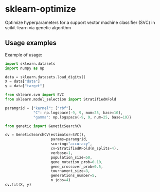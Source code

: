 # sklearn-optimize
Optimize hyperparameters for a support vector machine classifier (SVC) in scikit-learn via genetic algorithm

Usage examples
--------------



Example of usage:

```python
import sklearn.datasets
import numpy as np

data = sklearn.datasets.load_digits()
X = data["data"]
y = data["target"]

from sklearn.svm import SVC
from sklearn.model_selection import StratifiedKFold

paramgrid = {"kernel": ["rbf"],
             "C": np.logspace(-9, 9, num=25, base=10),
             "gamma": np.logspace(-9, 9, num=25, base=10)}

from genetic import GeneticSearchCV

cv = GeneticSearchCV(estimator=SVC(),
                     params=paramgrid,
                     scoring="accuracy",
                     cv=StratifiedKFold(n_splits=4),
                     verbose=1,
                     population_size=50,
                     gene_mutation_prob=0.10,
                     gene_crossover_prob=0.5,
                     tournament_size=3,
                     generations_number=5,
                     n_jobs=4)
cv.fit(X, y)
```
